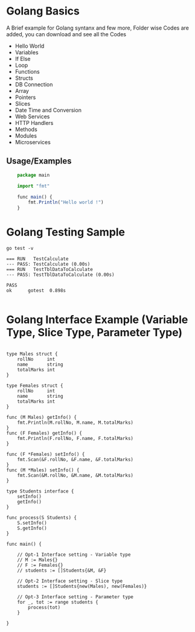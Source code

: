 # Golang Basics

A Brief example for Golang syntanx and few more, Folder wise Codes are added, you can download and see all the Codes

- Hello World
- Variables
- If Else
- Loop
- Functions
- Structs
- DB Connection
- Array
- Pointers
- Slices
- Date Time and Conversion
- Web Services
- HTTP Handlers
- Methods
- Modules
- Microservices




## Usage/Examples

```javascript
    package main

    import "fmt"

    func main() {
        fmt.Println("Hello world !")
    }
```


# Golang Testing Sample


```
go test -v

=== RUN   TestCalculate
--- PASS: TestCalculate (0.00s)
=== RUN   TestTblDataToCalculate
--- PASS: TestTblDataToCalculate (0.00s)

PASS
ok      gotest  0.898s


```

# Golang Interface Example (Variable Type, Slice Type, Parameter Type)

```

type Males struct {
	rollNo     int
	name       string
	totalMarks int
}

type Females struct {
	rollNo     int
	name       string
	totalMarks int
}

func (M Males) getInfo() {
	fmt.Println(M.rollNo, M.name, M.totalMarks)
}
func (F Females) getInfo() {
	fmt.Println(F.rollNo, F.name, F.totalMarks)
}

func (F *Females) setInfo() {
	fmt.Scan(&F.rollNo, &F.name, &F.totalMarks)
}
func (M *Males) setInfo() {
	fmt.Scan(&M.rollNo, &M.name, &M.totalMarks)
}

type Students interface {
	setInfo()
	getInfo()
}

func process(S Students) {
	S.setInfo()
	S.getInfo()
}

func main() {

	// Opt-1 Interface setting - Variable type
	// M := Males{}
	// F := Females{}
	// students := []Students{&M, &F}

	// Opt-2 Interface setting - Slice type
	students := []Students{new(Males), new(Females)}

	// Opt-3 Interface setting - Parameter type
	for _, tot := range students {
		process(tot)
	}

}

```




